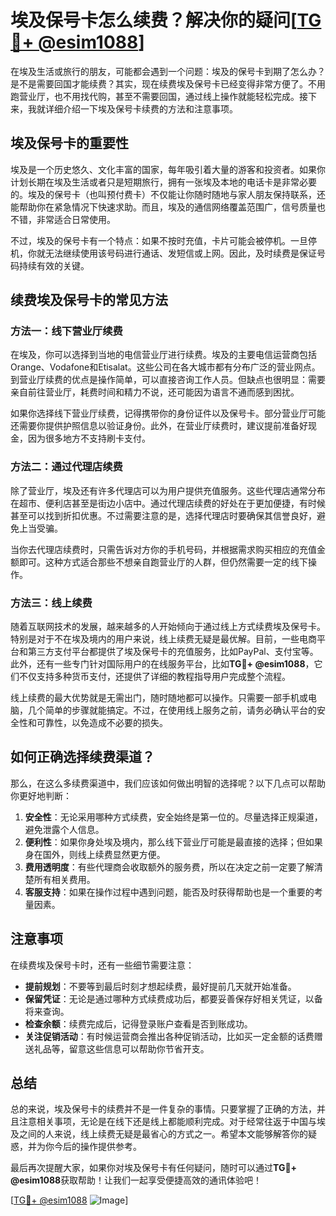 # 埃及保号卡怎么续费？解决你的疑问[[TG💪+ @esim1088](https://t.me/s/esim1088)]

在埃及生活或旅行的朋友，可能都会遇到一个问题：埃及的保号卡到期了怎么办？是不是需要回国才能续费？其实，现在续费埃及保号卡已经变得非常方便了。不用跑营业厅，也不用找代购，甚至不需要回国，通过线上操作就能轻松完成。接下来，我就详细介绍一下埃及保号卡续费的方法和注意事项。

## 埃及保号卡的重要性

埃及是一个历史悠久、文化丰富的国家，每年吸引着大量的游客和投资者。如果你计划长期在埃及生活或者只是短期旅行，拥有一张埃及本地的电话卡是非常必要的。埃及的保号卡（也叫预付费卡）不仅能让你随时随地与家人朋友保持联系，还能帮助你在紧急情况下快速求助。而且，埃及的通信网络覆盖范围广，信号质量也不错，非常适合日常使用。

不过，埃及的保号卡有一个特点：如果不按时充值，卡片可能会被停机。一旦停机，你就无法继续使用该号码进行通话、发短信或上网。因此，及时续费是保证号码持续有效的关键。

## 续费埃及保号卡的常见方法

### 方法一：线下营业厅续费

在埃及，你可以选择到当地的电信营业厅进行续费。埃及的主要电信运营商包括Orange、Vodafone和Etisalat。这些公司在各大城市都有分布广泛的营业网点。到营业厅续费的优点是操作简单，可以直接咨询工作人员。但缺点也很明显：需要亲自前往营业厅，耗费时间和精力不说，还可能因为语言不通而感到困扰。

如果你选择线下营业厅续费，记得携带你的身份证件以及保号卡。部分营业厅可能还需要你提供护照信息以验证身份。此外，在营业厅续费时，建议提前准备好现金，因为很多地方不支持刷卡支付。

### 方法二：通过代理店续费

除了营业厅，埃及还有许多代理店可以为用户提供充值服务。这些代理店通常分布在超市、便利店甚至是街边小店中。通过代理店续费的好处在于更加便捷，有时候甚至可以找到折扣优惠。不过需要注意的是，选择代理店时要确保其信誉良好，避免上当受骗。

当你去代理店续费时，只需告诉对方你的手机号码，并根据需求购买相应的充值金额即可。这种方式适合那些不想亲自跑营业厅的人群，但仍然需要一定的线下操作。

### 方法三：线上续费

随着互联网技术的发展，越来越多的人开始倾向于通过线上方式续费埃及保号卡。特别是对于不在埃及境内的用户来说，线上续费无疑是最优解。目前，一些电商平台和第三方支付平台都提供了埃及保号卡的充值服务，比如PayPal、支付宝等。此外，还有一些专门针对国际用户的在线服务平台，比如**TG💪+ @esim1088**，它们不仅支持多种货币支付，还提供了详细的教程指导用户完成整个流程。

线上续费的最大优势就是无需出门，随时随地都可以操作。只需要一部手机或电脑，几个简单的步骤就能搞定。不过，在使用线上服务之前，请务必确认平台的安全性和可靠性，以免造成不必要的损失。

## 如何正确选择续费渠道？

那么，在这么多续费渠道中，我们应该如何做出明智的选择呢？以下几点可以帮助你更好地判断：

1. **安全性**：无论采用哪种方式续费，安全始终是第一位的。尽量选择正规渠道，避免泄露个人信息。
2. **便利性**：如果你身处埃及境内，那么线下营业厅可能是最直接的选择；但如果身在国外，则线上续费显然更方便。
3. **费用透明度**：有些代理商会收取额外的服务费，所以在决定之前一定要了解清楚所有相关费用。
4. **客服支持**：如果在操作过程中遇到问题，能否及时获得帮助也是一个重要的考量因素。

## 注意事项

在续费埃及保号卡时，还有一些细节需要注意：

- **提前规划**：不要等到最后时刻才想起续费，最好提前几天就开始准备。
- **保留凭证**：无论是通过哪种方式续费成功后，都要妥善保存好相关凭证，以备将来查询。
- **检查余额**：续费完成后，记得登录账户查看是否到账成功。
- **关注促销活动**：有时候运营商会推出各种促销活动，比如买一定金额的话费赠送礼品等，留意这些信息可以帮助你节省开支。

## 总结

总的来说，埃及保号卡的续费并不是一件复杂的事情。只要掌握了正确的方法，并且注意相关事项，无论是在线下还是线上都能顺利完成。对于经常往返于中国与埃及之间的人来说，线上续费无疑是最省心的方式之一。希望本文能够解答你的疑惑，并为你今后的操作提供参考。

最后再次提醒大家，如果你对埃及保号卡有任何疑问，随时可以通过**TG💪+ @esim1088**获取帮助！让我们一起享受便捷高效的通讯体验吧！

[[TG💪+ @esim1088](https://t.me/s/esim1088) ![Image](https://i.postimg.cc/4NQfJmqS/Snipaste-2025-05-13-00-14-12.png)]